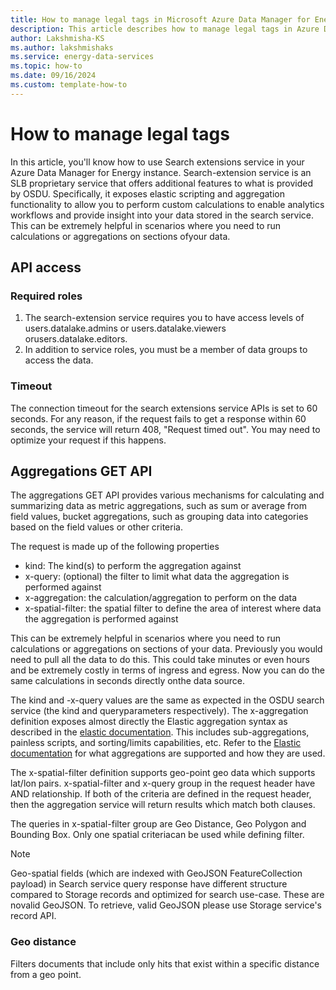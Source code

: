```yaml
---
title: How to manage legal tags in Microsoft Azure Data Manager for Energy
description: This article describes how to manage legal tags in Azure Data Manager for Energy
author: Lakshmisha-KS
ms.author: lakshmishaks
ms.service: energy-data-services
ms.topic: how-to
ms.date: 09/16/2024
ms.custom: template-how-to
---
```


# How to manage legal tags
In this article, you'll know how to use Search extensions service in your Azure Data Manager for Energy instance. Search-extension service is an SLB proprietary service that offers additional features to what is provided by OSDU. Specifically, it exposes elastic scripting and aggregation functionality to allow you to perform custom calculations to enable analytics workflows and provide insight into your data stored in the search service. This can be extremely helpful in scenarios where you need to run calculations or aggregations on sections ofyour data.

## API access
### Required roles
1. The search-extension service requires you to have access levels of users.datalake.admins or users.datalake.viewers orusers.datalake.editors.
1. In addition to service roles, you must be a member of data groups to access the data.

### Timeout
The connection timeout for the search extensions service APIs is set to 60 seconds. For any reason, if the request fails to get a response within 60 seconds, the service will return 408, "Request timed out". You may need to optimize your request if this happens.

## Aggregations GET API
The aggregations GET API provides various mechanisms for calculating and summarizing data as metric aggregations, such as sum or average from field values, bucket aggregations, such as grouping data into categories based on the field values or other criteria.

The request is made up of the following properties
* kind: The kind(s) to perform the aggregation against
* x-query: (optional) the filter to limit what data the aggregation is performed against
* x-aggregation: the calculation/aggregation to perform on the data
* x-spatial-filter: the spatial filter to define the area of interest where data the aggregation is performed against

This can be extremely helpful in scenarios where you need to run calculations or aggregations on sections of your data. Previously you would need to pull all the data to do this. This could take minutes or even hours and be extremely costly in terms of ingress and egress. Now you can do the same calculations in seconds directly onthe data source.

The kind and -x-query values are the same as expected in the OSDU search service (the kind and queryparameters respectively).
The x-aggregation definition exposes almost directly the Elastic aggregation syntax as described in the [elastic documentation](https://www.elastic.co/guide/en/elasticsearch/reference/current/search-aggregations.html). This includes sub-aggregations, painless scripts, and sorting/limits capabilities, etc. Refer to the [Elastic documentation](https://www.elastic.co/guide/en/elasticsearch/reference/current/search-aggregations.html) for what aggregations are supported and how they are used.

The x-spatial-filter definition supports geo-point geo data which supports lat/lon pairs. x-spatial-filter and x-query group in the request header have AND relationship. If both of the criteria are defined in the request header, then the aggregation service will return results which match both clauses.

The queries in x-spatial-filter group are Geo Distance, Geo Polygon and Bounding Box. Only one spatial criteriacan be used while defining filter.

> [!NOTE]
> Geo-spatial fields (which are indexed with GeoJSON FeatureCollection payload) in Search service query response have different structure compared to Storage records and optimized for search use-case. These are novalid GeoJSON. To retrieve, valid GeoJSON please use Storage service's record API.

### Geo distance
Filters documents that include only hits that exist within a specific distance from a geo point.

